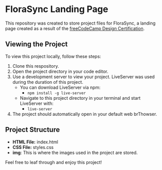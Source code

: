 # FloraSync Landing Page

This repository was created to store project files for FloraSync, a landing page created as a result of the [freeCodeCamp Design Certification](https://www.freecodecamp.org/learn/2022/responsive-web-design/).

## Viewing the Project

To view this project locally, follow these steps:

1. Clone this respository.
2. Open the project directory in your code editor.
3. Use a development server to view your project. LiveServer was used during the duration of this project.
   * You can download LiveServer via npm:
     * `npm install -g live-server`
   * Navigate to this project directory in your terminal and start LiveServer with:
     * `live-server`
4. The project should automatically open in your default web brThowser.

## Project Structure

- **HTML File:** index.html
- **CSS File:** styles.css
- **img**: This is where the images used in the project are stored.

Feel free to leaf through and enjoy this project!
